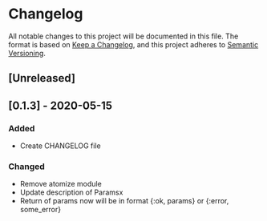 # Changelog

All notable changes to this project will be documented in this file.
The format is based on [Keep a Changelog](https://keepachangelog.com/en/1.0.0/),
and this project adheres to [Semantic Versioning](https://semver.org/spec/v2.0.0.html).

## [Unreleased]

## [0.1.3] - 2020-05-15
### Added
- Create CHANGELOG file

### Changed
- Remove atomize module
- Update description of Paramsx
- Return of params now will be in format {:ok, params} or {:error, some_error}
